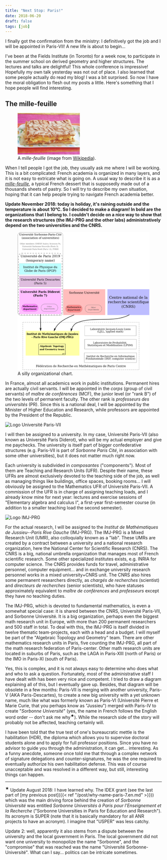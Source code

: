 ```yaml
---
title: "Next Stop: Paris!"
date: 2018-06-20
draft: false
tags: [job]
---
```


I finally got the confirmation from the ministry: I definitively got the job and I will be appointed in Paris-VII!
A new life is about to begin...

I've been at the Fields Institute (in Toronto) for a week now, to participate in the summer school on derived geometry and higher structures.
The lectures and talks are delightful! 
This whole conference is impressive!
Hopefully my own talk yesterday was not out of place.
I also learned that some people actually do read my blog! 
I was a bit surprised. So now I have the moral obligation to flesh out my posts a little. 
Here's something that I hope people will find interesting.

## The mille-feuille

<figure class="figure float-right">
<img src="mille-feuille.jpg" alt="Photo of a mille-feuille" class="figure-img img-fluid" width="200px">
<figcaption class="figure-caption">A <em>mille-feuille</em> (image from <a href="https://commons.wikimedia.org/wiki/File:Mille-feuille456.jpg">Wikipedia</a>).</figcaption>
</figure>

When I tell people I got the job, they usually ask me where I will be working.
This is a bit complicated: French academia is organized in many layers, and it is not easy to extricate what is going on.
A usual way to describe it is as a [*mille-feuille*](https://en.wikipedia.org/wiki/Mille-feuille), a typical French dessert that is supposedly made out of a thousands sheets of pastry.
So I will try to describe my own situation, hoping that it can help people trying to navigate French academia better.

**Update November 2018: today is holiday, it's raining outside and the temperature is about 10°C.
So I decided to make a diagram!
In bold are the organizations that I belong to.
I couldn't decide on a nice way to show that the research structures (the IMJ-PRG and the other labs) administratively depend on the two universities and the CNRS.**

<figure class="figure">
<a href="diagram.svg"><img src="diagram.svg" alt="Organizational diagram" class="figure-img img-fluid" width="500px"></a>
<figcaption class="figure-caption">A silly organizational chart.</figcaption>
</figure>

In France, almost all academics work in public institutions.
Permanent hires are actually civil servants.
I will be appointed in the *corps* (group of civil servants) of *maître de conférences* (MCF), the junior level (or "rank B") of the two levels of permanent faculty.
The other rank is *professeurs des universités* (PR).
Since this is a national deal, I will be appointed by the Minister of Higher Education and Research, while professors are appointed by the President of the Republic.

<img src="/img/univ-paris-diderot.png" alt="Logo Université Paris-VII" class="float-right img-fluid" width="200px">

I will then be assigned to a university.
In my case, Université Paris-VII (also known as Université Paris Diderot), who will be my actual employer and give me paychecks.
The university is itself part of bigger confederative structures (e.g. Paris-VII is part of *Sorbonne Paris Cité*, in association with some other universities), but it does not matter much right now.

Each university is subdivided in *composantes* ("components").
Most of them are Teaching and Research Units (UFR).
Despite their name, these UFRs are almost exclusively devoted to the teaching side of the job, as well as managing things like buildings, office spaces, booking rooms...
I will obviously be assigned to the Mathematics UFR of Université Paris-VII.
A commission of the UFR is in charge of assigning teaching loads, and I already know mine for next year: lectures and exercise sessions of "Elementary algebra and calculus I", a first-year first-semester course (in addition to a smaller teaching load the second semester).

<img src="/img/imj-prg.png" alt="Logo IMJ-PRG" class="float-right img-fluid" width="200px">

For the actual research, I will be assigned to the *Institut de Mathématiques de Jussieu--Paris Rive Gauche* (IMJ-PRG).
The IMJ-PRG is a Mixed Research Unit (UMR), also colloquially known as a "lab".
These UMRs are created by a contract between a university and a national research organization, here the National Center for Scientific Research (CNRS).
The CNRS is a big, national umbrella organization that manages most of French scientific research.
Some other specialized institutes exists, e.g. INRIA for computer science.
The CNRS provides funds for travel, administrative personnel, computer equipment... and in exchange university research personnel works in a mixed university+CNRS unit.
The CNRS also hires some permanent researchers directly, as *chargés de recherches* (scientist) and *directeurs de recherches* (senior scientists), who have statuses approximately equivalent to *maître de conférences* and *professeurs* except they have no teaching duties.

The IMJ-PRG, which is devoted to fundamental mathematics, is even a somewhat special case: it is shared between the CNRS, Université Paris-VII, and Sorbonne Université.
It is a big organization, perhaps even the biggest math research unit in Europe, with more than 200 permanent researchers and 500 staff in total. 
To deal with this, the IMJ-PRG is itself divided in twelve thematic team-projects, each with a head and a budget.
I will myself be part of the "Algebraic Topology and Geometry" team. There are other mathematics research units in Paris, five counting the IMJ-PRG, all part of the math research federation of Paris-center.
Other math research units are located in suburbs of Paris, such as the LAGA in Paris-XIII (north of Paris) or the IMO in Paris-XI (south of Paris).

Yes, this is complex, and it is not always easy to determine who does what and who to ask a question.
Fortunately, most of the administrative staff I have dealt with has been very nice and competent. 
I tried to draw a diagram explaining all of this, but I eventually gave up.
Besides, that diagram will be obsolete in a few months: Paris-VII is merging with another university, Paris-V (AKA Paris-Descartes), to create a new big university with a yet unknown name, much like what was formerly known as Paris-VI (Université Pierre et Marie Curie, that you perhaps know as "Jussieu") merged with Paris-IV to create "*Sorbonne Université*" (yes, the name in French follows the English word order -- don't ask me why<sup>★</sup>).
While the research side of the story will probably not be affected, teaching certainly will.

I have been told that the true test of one's bureaucratic mettle is the habilitation (HDR), the diploma which allows you to supervise doctoral students alone and to apply for full professor positions.
Since you have no advisor to guide you through the administration, it can get... interesting.
As a funny anecdote, someone once told me that through a complex network of signature delegations and counter-signatures, he was the one required to eventually authorize his own habilitation defense.
This was of course unacceptable and was resolved in a different way, but still, interesting things can happen.

---

<sup>★</sup>
Update August 2018: I have learned why.
The IDEX grant (see the last part of [my previous post]({{< ref "/post/why-name-paris-7.en.md" >}})) which was the main driving force behind the creation of *Sorbonne Université* was entitled *Sorbonne Universités à Paris pour l'Enseignement et la Recherche* ("Sorbonne Universities in Paris for Education and Research").
Its acronym is SUPER (note that it is basically mandatory for all ANR projects to have an acronym).
I imagine that "USPER" was less catchy.

Update 2: well, apparently it also stems from a dispute between the university and the local government in Paris.
The local government did not want one university to monopolize the name "Sorbonne", and the "compromise" that was reached was the name "Université Sorbonne-Université".
What can I say... politics can be intricate sometimes.
